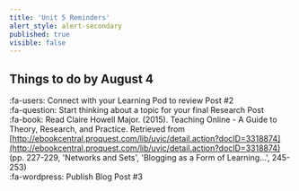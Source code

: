 ```yaml
---
title: 'Unit 5 Reminders'
alert_style: alert-secondary
published: true
visible: false
---
```


## Things to do by August 4
:fa-users: Connect with your Learning Pod to review Post #2  
:fa-question: Start thinking about a topic for your final Research Post  
:fa-book: Read Claire Howell Major. (2015). Teaching Online - A Guide to Theory, Research, and Practice. Retrieved from [http://ebookcentral.proquest.com/lib/uvic/detail.action?docID=3318874](http://ebookcentral.proquest.com/lib/uvic/detail.action?docID=3318874) (pp. 227-229, 'Networks and Sets', 'Blogging as a Form of Learning...', 245-253)   
:fa-wordpress: Publish Blog Post #3  
